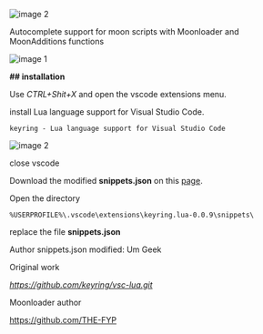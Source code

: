 ![image 2](https://i62.servimg.com/u/f62/19/64/32/02/rq9tur10.png)



Autocomplete support for moon scripts with Moonloader and MoonAdditions functions

![image 1](https://i62.servimg.com/u/f62/19/64/32/02/screen48.jpg)

**## installation**

Use _CTRL+Shit+X_ and open the vscode extensions menu.

install Lua language support for Visual Studio Code. 

`keyring - Lua language support for Visual Studio Code`

![image 2](https://i62.servimg.com/u/f62/19/64/32/02/screen49.jpg)

close vscode

Download the modified **snippets.json** on this [page](https://github.com/UmGeek/snippets-moonloader-for-vscode). 

Open the directory 

`%USERPROFILE%\.vscode\extensions\keyring.lua-0.0.9\snippets\`

replace the file **snippets.json**


Author snippets.json modified: Um Geek



Original work

*https://github.com/keyring/vsc-lua.git*


Moonloader author 

https://github.com/THE-FYP

